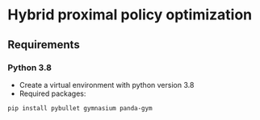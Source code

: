 # Hybrid proximal policy optimization

## Requirements

### Python 3.8  
* Create a virtual environment with python version 3.8  
* Required packages:
```
pip install pybullet gymnasium panda-gym
```